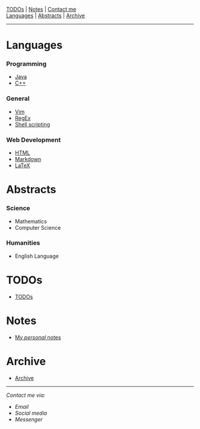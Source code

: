   [TODOs](todo/index.html)   |   [Notes](notes/index.html)   | [Contact me](contacts/index.md)  
[Languages](languages/languages.md) | [Abstracts](abstracts/index.md) |  [Archive](archive/index.md)

---

# Languages #
### Programming ###
  - [Java](languages/java.md)
  - [C++](languages/cpp.md)
### General ###
  - [Vim](languages/vim.md)
  - [RegEx](languages/regex.md)
  - [Shell scripting](languages/shell-scripting.md)
### Web Development ###
  - [HTML](languages/html.md)
  - [Markdown](languages/markdown.md)
  - [LaTeX](languages/latex.md)

# Abstracts #
### Science ###
  - Mathematics
  - Computer Science
### Humanities ###
  - English Language

# TODOs # 
  - [TODOs](todo/index.html) 

# Notes # 
  - [My *personal* notes](notes/index.html)

# Archive #
  - [Archive](archive/index.md)

---

*Contact me via:*
  - *Email*
  - *Social media*
  - *Messenger*

